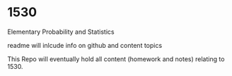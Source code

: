 # 1530
Elementary Probability and Statistics

readme will inlcude info on github and content topics

This Repo will eventually hold all content (homework and notes) relating to 1530.
